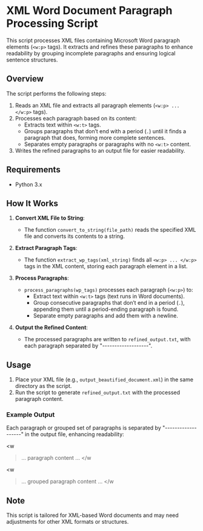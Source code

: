 # XML Word Document Paragraph Processing Script

This script processes XML files containing Microsoft Word paragraph elements (`<w:p>` tags). It extracts and refines these paragraphs to enhance readability by grouping incomplete paragraphs and ensuring logical sentence structures.

## Overview

The script performs the following steps:
1. Reads an XML file and extracts all paragraph elements (`<w:p> ... </w:p>` tags).
2. Processes each paragraph based on its content:
   - Extracts text within `<w:t>` tags.
   - Groups paragraphs that don’t end with a period (`.`) until it finds a paragraph that does, forming more complete sentences.
   - Separates empty paragraphs or paragraphs with no `<w:t>` content.
3. Writes the refined paragraphs to an output file for easier readability.

## Requirements

- Python 3.x

## How It Works

1. **Convert XML File to String**:
   - The function `convert_to_string(file_path)` reads the specified XML file and converts its contents to a string.

2. **Extract Paragraph Tags**:
   - The function `extract_wp_tags(xml_string)` finds all `<w:p> ... </w:p>` tags in the XML content, storing each paragraph element in a list.

3. **Process Paragraphs**:
   - `process_paragraphs(wp_tags)` processes each paragraph (`<w:p>`) to:
     - Extract text within `<w:t>` tags (text runs in Word documents).
     - Group consecutive paragraphs that don’t end in a period (`.`), appending them until a period-ending paragraph is found.
     - Separate empty paragraphs and add them with a newline.

4. **Output the Refined Content**:
   - The processed paragraphs are written to `refined_output.txt`, with each paragraph separated by "-------------------".

## Usage

1. Place your XML file (e.g., `output_beautified_document.xml`) in the same directory as the script.
2. Run the script to generate `refined_output.txt` with the processed paragraph content.

### Example Output

Each paragraph or grouped set of paragraphs is separated by "-------------------" in the output file, enhancing readability:

<w
> ... paragraph content ... </w
>

<w
> ... grouped paragraph content ... </w
>


## Note

This script is tailored for XML-based Word documents and may need adjustments for other XML formats or structures.